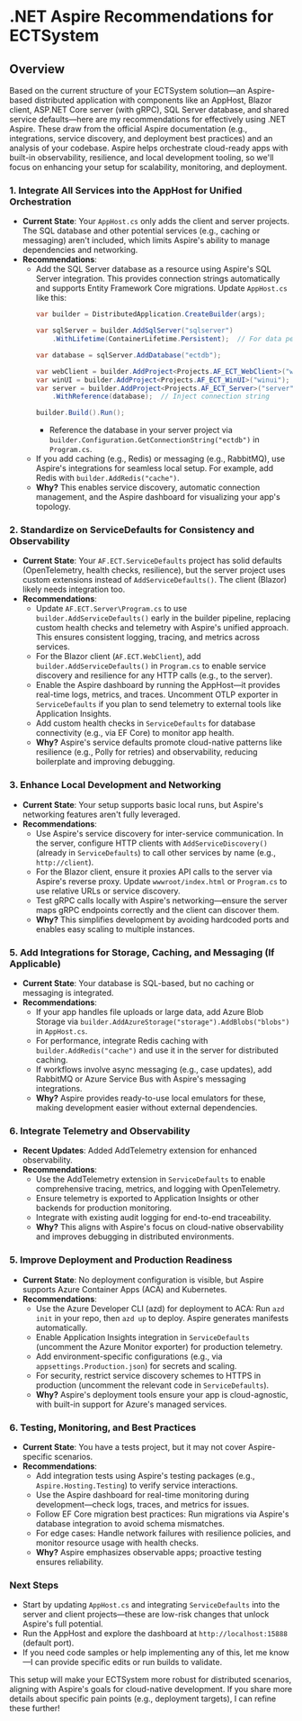 # .NET Aspire Recommendations for ECTSystem

## Overview
Based on the current structure of your ECTSystem solution—an Aspire-based distributed application with components like an AppHost, Blazor client, ASP.NET Core server (with gRPC), SQL Server database, and shared service defaults—here are my recommendations for effectively using .NET Aspire. These draw from the official Aspire documentation (e.g., integrations, service discovery, and deployment best practices) and an analysis of your codebase. Aspire helps orchestrate cloud-ready apps with built-in observability, resilience, and local development tooling, so we'll focus on enhancing your setup for scalability, monitoring, and deployment.

### 1. **Integrate All Services into the AppHost for Unified Orchestration**
   - **Current State**: Your `AppHost.cs` only adds the client and server projects. The SQL database and other potential services (e.g., caching or messaging) aren't included, which limits Aspire's ability to manage dependencies and networking.
   - **Recommendations**:
     - Add the SQL Server database as a resource using Aspire's SQL Server integration. This provides connection strings automatically and supports Entity Framework Core migrations. Update `AppHost.cs` like this:
       ```csharp
       var builder = DistributedApplication.CreateBuilder(args);

       var sqlServer = builder.AddSqlServer("sqlserver")
           .WithLifetime(ContainerLifetime.Persistent);  // For data persistence in dev

       var database = sqlServer.AddDatabase("ectdb");

       var webClient = builder.AddProject<Projects.AF_ECT_WebClient>("webclient");
       var winUI = builder.AddProject<Projects.AF_ECT_WinUI>("winui");  // If added
       var server = builder.AddProject<Projects.AF_ECT_Server>("server")
           .WithReference(database);  // Inject connection string

       builder.Build().Run();
       ```
       - Reference the database in your server project via `builder.Configuration.GetConnectionString("ectdb")` in `Program.cs`.
     - If you add caching (e.g., Redis) or messaging (e.g., RabbitMQ), use Aspire's integrations for seamless local setup. For example, add Redis with `builder.AddRedis("cache")`.
     - **Why?** This enables service discovery, automatic connection management, and the Aspire dashboard for visualizing your app's topology.

### 2. **Standardize on ServiceDefaults for Consistency and Observability**
   - **Current State**: Your `AF.ECT.ServiceDefaults` project has solid defaults (OpenTelemetry, health checks, resilience), but the server project uses custom extensions instead of `AddServiceDefaults()`. The client (Blazor) likely needs integration too.
   - **Recommendations**:
     - Update `AF.ECT.Server\Program.cs` to use `builder.AddServiceDefaults()` early in the builder pipeline, replacing custom health checks and telemetry with Aspire's unified approach. This ensures consistent logging, tracing, and metrics across services.
     - For the Blazor client (`AF.ECT.WebClient`), add `builder.AddServiceDefaults()` in `Program.cs` to enable service discovery and resilience for any HTTP calls (e.g., to the server).
     - Enable the Aspire dashboard by running the AppHost—it provides real-time logs, metrics, and traces. Uncomment OTLP exporter in `ServiceDefaults` if you plan to send telemetry to external tools like Application Insights.
     - Add custom health checks in `ServiceDefaults` for database connectivity (e.g., via EF Core) to monitor app health.
     - **Why?** Aspire's service defaults promote cloud-native patterns like resilience (e.g., Polly for retries) and observability, reducing boilerplate and improving debugging.

### 3. **Enhance Local Development and Networking**
   - **Current State**: Your setup supports basic local runs, but Aspire's networking features aren't fully leveraged.
   - **Recommendations**:
     - Use Aspire's service discovery for inter-service communication. In the server, configure HTTP clients with `AddServiceDiscovery()` (already in `ServiceDefaults`) to call other services by name (e.g., `http://client`).
     - For the Blazor client, ensure it proxies API calls to the server via Aspire's reverse proxy. Update `wwwroot/index.html` or `Program.cs` to use relative URLs or service discovery.
     - Test gRPC calls locally with Aspire's networking—ensure the server maps gRPC endpoints correctly and the client can discover them.
     - **Why?** This simplifies development by avoiding hardcoded ports and enables easy scaling to multiple instances.

### 5. **Add Integrations for Storage, Caching, and Messaging (If Applicable)**
   - **Current State**: Your database is SQL-based, but no caching or messaging is integrated.
   - **Recommendations**:
     - If your app handles file uploads or large data, add Azure Blob Storage via `builder.AddAzureStorage("storage").AddBlobs("blobs")` in `AppHost.cs`.
     - For performance, integrate Redis caching with `builder.AddRedis("cache")` and use it in the server for distributed caching.
     - If workflows involve async messaging (e.g., case updates), add RabbitMQ or Azure Service Bus with Aspire's messaging integrations.
     - **Why?** Aspire provides ready-to-use local emulators for these, making development easier without external dependencies.

### 6. **Integrate Telemetry and Observability**
   - **Recent Updates**: Added AddTelemetry extension for enhanced observability.
   - **Recommendations**:
     - Use the AddTelemetry extension in `ServiceDefaults` to enable comprehensive tracing, metrics, and logging with OpenTelemetry.
     - Ensure telemetry is exported to Application Insights or other backends for production monitoring.
     - Integrate with existing audit logging for end-to-end traceability.
     - **Why?** This aligns with Aspire's focus on cloud-native observability and improves debugging in distributed environments.

### 5. **Improve Deployment and Production Readiness**
   - **Current State**: No deployment configuration is visible, but Aspire supports Azure Container Apps (ACA) and Kubernetes.
   - **Recommendations**:
     - Use the Azure Developer CLI (azd) for deployment to ACA: Run `azd init` in your repo, then `azd up` to deploy. Aspire generates manifests automatically.
     - Enable Application Insights integration in `ServiceDefaults` (uncomment the Azure Monitor exporter) for production telemetry.
     - Add environment-specific configurations (e.g., via `appsettings.Production.json`) for secrets and scaling.
     - For security, restrict service discovery schemes to HTTPS in production (uncomment the relevant code in `ServiceDefaults`).
     - **Why?** Aspire's deployment tools ensure your app is cloud-agnostic, with built-in support for Azure's managed services.

### 6. **Testing, Monitoring, and Best Practices**
   - **Current State**: You have a tests project, but it may not cover Aspire-specific scenarios.
   - **Recommendations**:
     - Add integration tests using Aspire's testing packages (e.g., `Aspire.Hosting.Testing`) to verify service interactions.
     - Use the Aspire dashboard for real-time monitoring during development—check logs, traces, and metrics for issues.
     - Follow EF Core migration best practices: Run migrations via Aspire's database integration to avoid schema mismatches.
     - For edge cases: Handle network failures with resilience policies, and monitor resource usage with health checks.
     - **Why?** Aspire emphasizes observable apps; proactive testing ensures reliability.

### Next Steps
- Start by updating `AppHost.cs` and integrating `ServiceDefaults` into the server and client projects—these are low-risk changes that unlock Aspire's full potential.
- Run the AppHost and explore the dashboard at `http://localhost:15888` (default port).
- If you need code samples or help implementing any of this, let me know—I can provide specific edits or run builds to validate.

This setup will make your ECTSystem more robust for distributed scenarios, aligning with Aspire's goals for cloud-native development. If you share more details about specific pain points (e.g., deployment targets), I can refine these further!